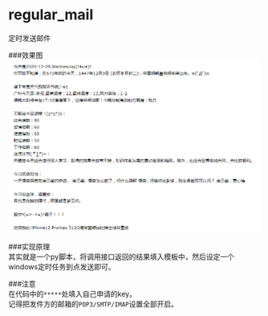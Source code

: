 # regular_mail
定时发送邮件

###效果图<br>
![](https://github.com/Kimhooo/regular_mail/blob/main/regular_mail.png)

###实现原理
<br>其实就是一个py脚本，将调用接口返回的结果填入模板中，然后设定一个windows定时任务到点发送即可。

###注意
<br>在代码中的`*****`处填入自己申请的key。
<br>记得把发件方的邮箱的`POP3/SMTP/IMAP`设置全部开启。

